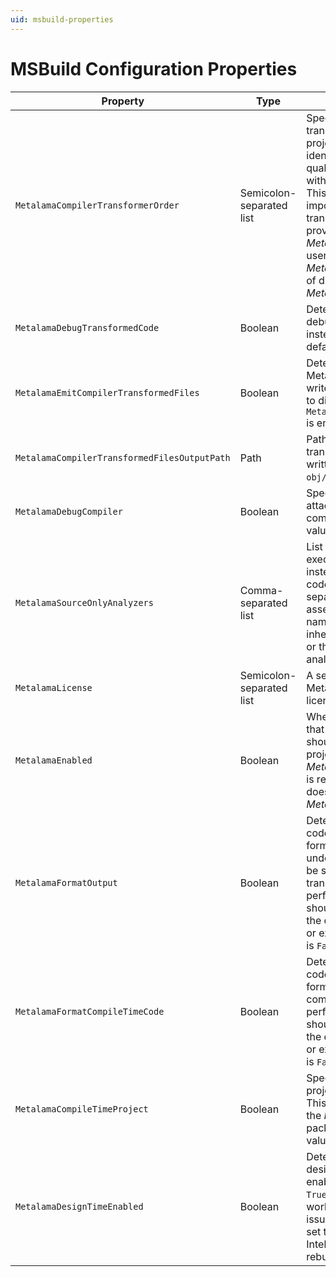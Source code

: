 ```yaml
---
uid: msbuild-properties
---
```


# MSBuild Configuration Properties


| Property                        | Type | Description
|---------------------------------|-----|-----------------------------------------
| `MetalamaCompilerTransformerOrder` |  Semicolon-separated list  | Specifies the execution order of transformers in the current project. Transformers are identified by their namespace-qualified type name, but without the assembly name. This property is generally not important because the only transformer is typically provided by _Metalama.Framework_, as users' extend _Metalama.Framework_ instead of directly extending _Metalama.Compiler_.
| `MetalamaDebugTransformedCode`  |  Boolean | Determines if you want to debug the _transformed_ code instead of the _source_ code. The default value is `False`.
| `MetalamaEmitCompilerTransformedFiles` | Boolean | Determines if Metalama.Compiler should write the transformed code files to disk. The default is `True` if `MetalamaDebugTransformedCode` is enabled and `False` otherwise.
| `MetalamaCompilerTransformedFilesOutputPath` | Path | Path of the directory where the transformed code files are written. The default is `obj/$(Configuration)/metalama`.
| `MetalamaDebugCompiler` | Boolean | Specifies that you want to attach a debugger to the compiler process. The default value is `False`
| `MetalamaSourceOnlyAnalyzers` | Comma-separated list | List of analyzers that must execute on the source code instead of the transformed code. Each item in the comma-separated list can contain the assembly name, an exact namespace (namespace inheritance rules do not apply) or the exact full name of an analyzer type.
| `MetalamaLicense` | Semicolon-separated list | A semicolon-separated list of Metalama license keys or license server URLs.
| `MetalamaEnabled`               | Boolean |  When set to `False`, specifies that _Metalama.Framework_ should not execute in this project, although the _Metalama.Framework_ package is referenced in the project. It does not affect the _Metalama.Compiler_ package.
| `MetalamaFormatOutput`          | Boolean | Determines if the transformed code should be nicely formatted ( `True`), `False` or undefined if formatting should be skipped. Formatting the transformed code has a performance overhead and should be only performed when the code will be troubleshooted or exported. The default value is `False`.
| `MetalamaFormatCompileTimeCode` | Boolean | Determines if the compile-time code should be nicely formatted. Formatting the compile-time code has a performance overhead and should be only performed when the code will be troubleshooted or exported. The default value is `False`.
| `MetalamaCompileTimeProject`    | Boolean | Specifies that the complete project is compile-time code. This property is set to _True_ by the _Metalama.Framework.Sdk_ package. Otherwise, the default value is `False`.
| `MetalamaDesignTimeEnabled`     | Boolean | Determines if the real-time design-time experience is enabled. The default value is `True`. It can be set to `False` to work around performance issues. When this property is set to `False`, refreshing Intellisense requires you to rebuild the project.
